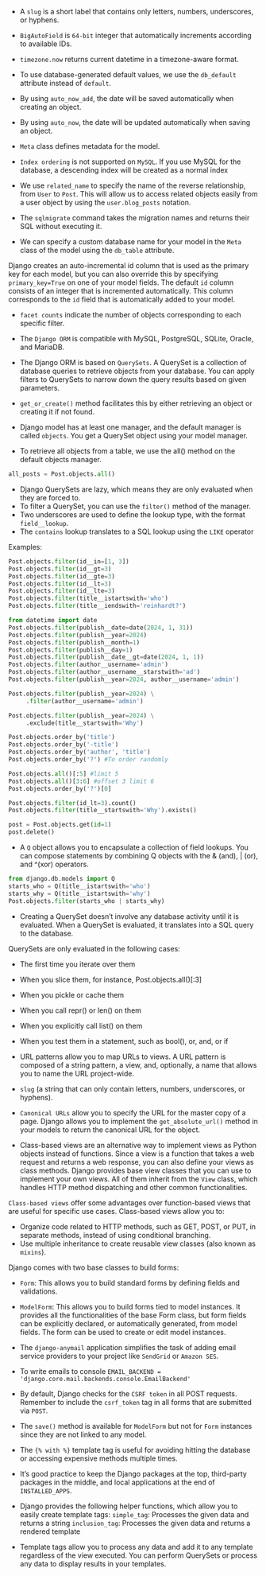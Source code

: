 - A `slug` is a short label that contains only letters,
numbers, underscores, or hyphens.

- `BigAutoField` is `64-bit` integer that automatically increments according to available IDs.

- `timezone.now` returns current datetime in a timezone-aware format.

- To use database-generated default values, we use the `db_default` attribute instead of `default`.

- By using `auto_now_add`, the date will be saved automatically when creating an object.

- By using `auto_now`, the date will be updated automatically when saving an object.

- `Meta` class defines metadata for the model.
  
- `Index ordering` is not supported on `MySQL`. If you use
MySQL for the database, a descending index will be created
as a normal index

- We use `related_name` to specify the name of the reverse relationship, from `User` to `Post`. This will allow us to access related objects easily from a user object by using the `user.blog_posts` notation.

- The `sqlmigrate` command takes the migration names and returns their SQL without executing it.

- We can specify a custom database name for your model in the `Meta` class of the model using the `db_table` attribute.

Django creates an auto-incremental id column that is used as the primary
key for each model, but you can also override this by specifying `primary_key=True` on one of your model fields. The default `id` column
consists of an integer that is incremented automatically. This column
corresponds to the `id` field that is automatically added to your model.

- `facet counts` indicate the number of objects corresponding to each specific filter.

- The `Django ORM` is compatible with MySQL, PostgreSQL, SQLite, Oracle, and MariaDB.
- The Django ORM is based on `QuerySets`. A QuerySet is a collection of
database queries to retrieve objects from your database. You can apply filters to QuerySets to narrow down the query results based on given parameters.

- `get_or_create()` method facilitates this by either retrieving an object or creating it if not found.
- Django model has at least one manager, and the default manager is called `objects`. You get a QuerySet object using your model manager.
- To retrieve all objects from a table, we use the all() method on the default objects manager.
```py
all_posts = Post.objects.all()
```

- Django QuerySets are lazy, which means they are only evaluated when they are forced to.
- To filter a QuerySet, you can use the `filter()` method of the manager.
- Two underscores are used to define the lookup type, with the format
`field__lookup`.
- The `contains` lookup translates to a SQL lookup using the `LIKE` operator

Examples:
```py
Post.objects.filter(id__in=[1, 3])
Post.objects.filter(id__gt=3)
Post.objects.filter(id__gte=3)
Post.objects.filter(id__lt=3)
Post.objects.filter(id__lte=3)
Post.objects.filter(title__istartswith='who')
Post.objects.filter(title__iendswith='reinhardt?')
```

```py
from datetime import date
Post.objects.filter(publish__date=date(2024, 1, 31))
Post.objects.filter(publish__year=2024)
Post.objects.filter(publish__month=1)
Post.objects.filter(publish__day=1)
Post.objects.filter(publish__date__gt=date(2024, 1, 1))
Post.objects.filter(author__username='admin')
Post.objects.filter(author__username__starstwith='ad')
Post.objects.filter(publish__year=2024, author__username='admin')
```

```py
Post.objects.filter(publish__year=2024) \
     .filter(author__username='admin')
```

```py
Post.objects.filter(publish__year=2024) \
     .exclude(title__startswith='Why')
```

```py
Post.objects.order_by('title')
Post.objects.order_by('-title')
Post.objects.order_by('author', 'title')
Post.objects.order_by('?') #To order randomly
```

```py
Post.objects.all()[:5] #limit 5
Post.objects.all()[3:6] #offset 3 limit 6
Post.objects.order_by('?')[0]
```

```py
Post.objects.filter(id_lt=3).count()
Post.objects.filter(title__startswith='Why').exists()
```

```py
post = Post.objects.get(id=1)
post.delete()
```

- A `Q` object allows you to encapsulate a collection of field lookups. You can compose statements by combining Q objects with the & (and), | (or), and ^(xor) operators.
```py
from django.db.models import Q
starts_who = Q(title__istartswith='who')
starts_why = Q(title__istartswith='why')
Post.objects.filter(starts_who | starts_why)
```

- Creating a QuerySet doesn’t involve any database activity until it is
evaluated. When a QuerySet is evaluated, it translates into a SQL query to the database.

QuerySets are only evaluated in the following cases:
- The first time you iterate over them
- When you slice them, for instance, Post.objects.all()[:3]
- When you pickle or cache them
- When you call repr() or len() on them
- When you explicitly call list() on them
- When you test them in a statement, such as bool(), or, and, or if
  

- URL patterns allow you to map URLs to views. A URL pattern is composed
of a string pattern, a view, and, optionally, a name that allows you to name the URL project-wide.

- `slug` (a string that can only contain letters, numbers, underscores, or hyphens).
- `Canonical URLs` allow you to specify the URL for the master copy of a
page. Django allows you to implement the `get_absolute_url()` method in
your models to return the canonical URL for the object.
- Class-based views are an alternative way to implement views as Python
objects instead of functions. Since a view is a function that takes a web
request and returns a web response, you can also define your views as class methods. Django provides base view classes that you can use to implement your own views. All of them inherit from the `View` class, which handles HTTP method dispatching and other common functionalities.


`Class-based views` offer some advantages over function-based views that are useful for specific use cases. Class-based views allow you to:
- Organize code related to HTTP methods, such as GET, POST, or PUT, in
separate methods, instead of using conditional branching.
- Use multiple inheritance to create reusable view classes (also known as
`mixins`).

Django comes with two base classes to build forms:
- `Form`: This allows you to build standard forms by defining fields and
validations.
- `ModelForm`: This allows you to build forms tied to model instances. It
provides all the functionalities of the base Form class, but form fields
can be explicitly declared, or automatically generated, from model
fields. The form can be used to create or edit model instances.

- The `django-anymail` application simplifies the task of adding email service providers to your project like `SendGrid` or `Amazon SES`.

- To write emails to console
`EMAIL_BACKEND = 'django.core.mail.backends.console.EmailBackend'`

- By default, Django checks for the `CSRF token` in all POST requests. Remember to include the `csrf_token` tag in all forms that are submitted via `POST`.

- The `save()` method is available for `ModelForm` but not for `Form` instances since they are not linked to any model.

- The `{% with %}` template tag is useful for avoiding hitting
the database or accessing expensive methods multiple times.
- It’s good practice to keep the Django packages at the top, third-party packages in the middle, and local applications at the end of `INSTALLED_APPS`.
- Django provides the following helper functions, which allow you to easily create template tags:
`simple_tag`: Processes the given data and returns a string
`inclusion_tag`: Processes the given data and returns a rendered template

- Template tags allow you to process any data and add it to any template
regardless of the view executed. You can perform QuerySets or process any
data to display results in your templates.